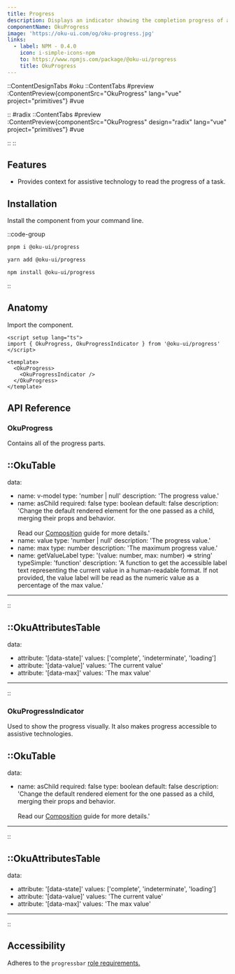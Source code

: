 ```yaml
---
title: Progress
description: Displays an indicator showing the completion progress of a task, typically displayed as a progress bar.
componentName: OkuProgress
image: 'https://oku-ui.com/og/oku-progress.jpg'
links:
  - label: NPM - 0.4.0
    icon: i-simple-icons-npm
    to: https://www.npmjs.com/package/@oku-ui/progress
    title: OkuProgress
---
```


::ContentDesignTabs
#oku
::ContentTabs
#preview
:ContentPreview{componentSrc="OkuProgress" lang="vue" project="primitives"}
#vue
<!-- Autodocs{src="/primitives/OkuProgress/index.vue" lang="vue"} -->
::
#radix
::ContentTabs
#preview
:ContentPreview{componentSrc="OkuProgress" design="radix" lang="vue" project="primitives"}
#vue
<!-- Autodocs{src="/primitives/OkuProgress/radix.vue" lang="vue"} -->
::
::

## Features
- Provides context for assistive technology to read the progress of a task.

## Installation

Install the component from your command line.

::code-group

```sh [pnpm]
pnpm i @oku-ui/progress
```

```bash [yarn]
yarn add @oku-ui/progress
```

```bash [npm]
npm install @oku-ui/progress
```

::


## Anatomy

Import the component.

```vue
<script setup lang="ts">
import { OkuProgress, OkuProgressIndicator } from '@oku-ui/progress'
</script>

<template>
  <OkuProgress>
    <OkuProgressIndicator />
  </OkuProgress>
</template>
```

## API Reference

### OkuProgress
Contains all of the progress parts.

::OkuTable
---
data:
  - name: v-model
    type: 'number | null'
    description: 'The progress value.'
  - name: asChild
    required: false
    type: boolean
    default: false
    description: 'Change the default rendered element for the one passed as a child, merging their props and behavior.<br><br>Read our [Composition](../guides/composition) guide for more details.'
  - name: value
    type: 'number | null'
    description: 'The progress value.'
  - name: max
    type: number
    description: 'The maximum progress value.'
  - name: getValueLabel
    type: '(value: number, max: number) => string'
    typeSimple: 'function'
    description: 'A function to get the accessible label text representing the current value in a human-readable format. If not provided, the value label will be read as the numeric value as a percentage of the max value.'
---
::

::OkuAttributesTable
---
data:
  - attribute: '[data-state]'
    values: ['complete', 'indeterminate', 'loading']
  - attribute: '[data-value]'
    values: 'The current value'
  - attribute: '[data-max]'
    values: 'The max value'
---
::


### OkuProgressIndicator
Used to show the progress visually. It also makes progress accessible to assistive technologies.

::OkuTable
---
data:
  - name: asChild
    required: false
    type: boolean
    default: false
    description: 'Change the default rendered element for the one passed as a child, merging their props and behavior.<br><br>Read our [Composition](../guides/composition) guide for more details.'
---
::

::OkuAttributesTable
---
data:
  - attribute: '[data-state]'
    values: ['complete', 'indeterminate', 'loading']
  - attribute: '[data-value]'
    values: 'The current value'
  - attribute: '[data-max]'
    values: 'The max value'
---
::


## Accessibility
Adheres to the `progressbar` [role requirements.](https://www.w3.org/WAI/ARIA/apg/patterns/meter/)

